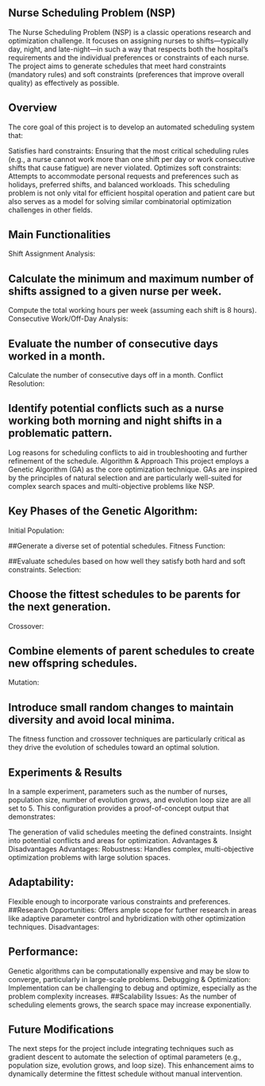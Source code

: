 ## Nurse Scheduling Problem (NSP)
The Nurse Scheduling Problem (NSP) is a classic operations research and optimization challenge. It focuses on assigning nurses to shifts—typically day, night, and late-night—in such a way that respects both the hospital’s requirements and the individual preferences or constraints of each nurse. The project aims to generate schedules that meet hard constraints (mandatory rules) and soft constraints (preferences that improve overall quality) as effectively as possible.

## Overview
The core goal of this project is to develop an automated scheduling system that:

Satisfies hard constraints: Ensuring that the most critical scheduling rules (e.g., a nurse cannot work more than one shift per day or work consecutive shifts that cause fatigue) are never violated.
Optimizes soft constraints: Attempts to accommodate personal requests and preferences such as holidays, preferred shifts, and balanced workloads.
This scheduling problem is not only vital for efficient hospital operation and patient care but also serves as a model for solving similar combinatorial optimization challenges in other fields.

## Main Functionalities
Shift Assignment Analysis:

## Calculate the minimum and maximum number of shifts assigned to a given nurse per week.
Compute the total working hours per week (assuming each shift is 8 hours).
Consecutive Work/Off-Day Analysis:

## Evaluate the number of consecutive days worked in a month.
Calculate the number of consecutive days off in a month.
Conflict Resolution:

## Identify potential conflicts such as a nurse working both morning and night shifts in a problematic pattern.
Log reasons for scheduling conflicts to aid in troubleshooting and further refinement of the schedule.
Algorithm & Approach
This project employs a Genetic Algorithm (GA) as the core optimization technique. GAs are inspired by the principles of natural selection and are particularly well-suited for complex search spaces and multi-objective problems like NSP.

## Key Phases of the Genetic Algorithm:
Initial Population:

##Generate a diverse set of potential schedules.
Fitness Function:

##Evaluate schedules based on how well they satisfy both hard and soft constraints.
Selection:

## Choose the fittest schedules to be parents for the next generation.
Crossover:

## Combine elements of parent schedules to create new offspring schedules.
Mutation:

## Introduce small random changes to maintain diversity and avoid local minima.
The fitness function and crossover techniques are particularly critical as they drive the evolution of schedules toward an optimal solution.

## Experiments & Results
In a sample experiment, parameters such as the number of nurses, population size, number of evolution grows, and evolution loop size are all set to 5. This configuration provides a proof-of-concept output that demonstrates:

The generation of valid schedules meeting the defined constraints.
Insight into potential conflicts and areas for optimization.
Advantages & Disadvantages
Advantages:
Robustness:
Handles complex, multi-objective optimization problems with large solution spaces.
## Adaptability:
Flexible enough to incorporate various constraints and preferences.
##Research Opportunities:
Offers ample scope for further research in areas like adaptive parameter control and hybridization with other optimization techniques.
Disadvantages:
## Performance:
Genetic algorithms can be computationally expensive and may be slow to converge, particularly in large-scale problems.
Debugging & Optimization:
Implementation can be challenging to debug and optimize, especially as the problem complexity increases.
##Scalability Issues:
As the number of scheduling elements grows, the search space may increase exponentially.

## Future Modifications
The next steps for the project include integrating techniques such as gradient descent to automate the selection of optimal parameters (e.g., population size, evolution grows, and loop size). This enhancement aims to dynamically determine the fittest schedule without manual intervention.



